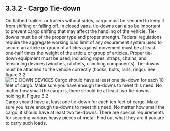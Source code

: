 ## 3.3.2 - Cargo Tie-down
On flatbed trailers or trailers without sides, cargo must be secured to keep it from shifting or falling off. In closed vans, tie-downs can also be important to prevent cargo shifting that may affect the handling of the vehicle. Tie-downs must be of the proper type and proper strength. Federal regulations require the aggregate working load limit of any securement system used to secure an article or group of articles against movement must be at least one-half times the weight of the article or group of articles. Proper tie- down equipment must be used, including ropes, straps, chains, and tensioning devices (winches, ratchets, clinching components). Tie-downs must be attached to the vehicle correctly (hooks, bolts, rails, rings). See figure 3.2.
![TIE-DOWN DEVICES Cargo should have at least one tie-down for each 10 feet of cargo. Make sure you have enough tie-downs to meet this need. No matter how small the cargo is, there should be at least two tie-downs holding it. Figure 3.2]()
Cargo should have at least one tie-down for each ten feet of cargo. Make sure you have enough tie-downs to meet this need. No matter how small the cargo, it should have at least two tie-downs.
There are special requirements for securing various heavy pieces of metal. Find out what they are if you are to carry such loads.